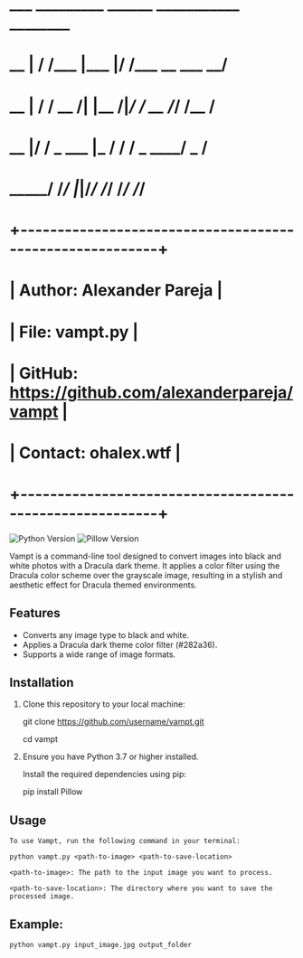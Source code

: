 # ___    _________ ______  ___________ ________
# __ |  / /___    |___   |/  /___  __ \___  __/
# __ | / / __  /| |__  /|_/ / __  /_/ /__  /   
# __ |/ /  _  ___ |_  /  / /  _  ____/ _  /    
# _____/   /_/  |_|/_/  /_/   /_/      /_/                                                  

# +---------------------------------------------------------+
# |	    Author: Alexander Pareja                            |
# |	    File: vampt.py                                      |
# |     GitHub: https://github.com/alexanderpareja/vampt    |
# |	    Contact: ohalex.wtf                                 |
# +---------------------------------------------------------+ 

![Python Version](https://img.shields.io/badge/Python-3.7%2B-blue)
![Pillow Version](https://img.shields.io/badge/Pillow-8.3.2-blue)

Vampt is a command-line tool designed to convert images into black and white photos with a Dracula dark theme. It applies a color filter using the Dracula color scheme over the grayscale image, resulting in a stylish and aesthetic effect for Dracula themed environments.

## Features

- Converts any image type to black and white.
- Applies a Dracula dark theme color filter (#282a36).
- Supports a wide range of image formats.

## Installation

1. Clone this repository to your local machine:

    git clone https://github.com/username/vampt.git

   cd vampt

2. Ensure you have Python 3.7 or higher installed.

    Install the required dependencies using pip:

    pip install Pillow

## Usage

    To use Vampt, run the following command in your terminal:

    python vampt.py <path-to-image> <path-to-save-location>

    <path-to-image>: The path to the input image you want to process.

    <path-to-save-location>: The directory where you want to save the processed image.

## Example:

    python vampt.py input_image.jpg output_folder





